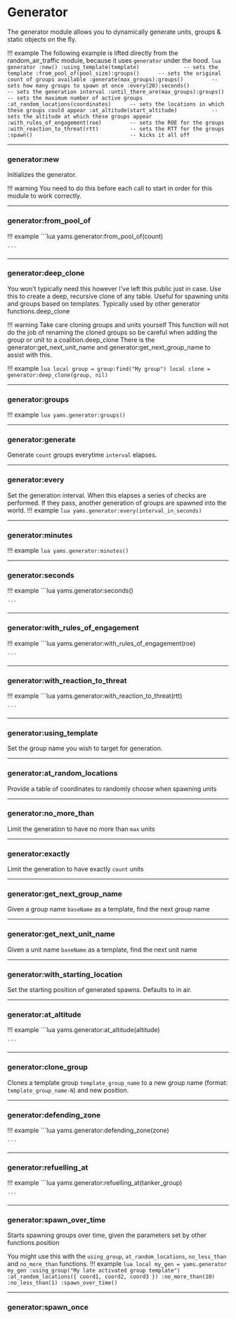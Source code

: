 # Generator
The generator module allows you to dynamically generate units, groups & static objects on the fly.

!!! example
    The following example is lifted directly from the random_air_traffic module, because it uses `generator` under the hood.
    ```lua
    generator
            :new()
            :using_template(template)              -- sets the template
            :from_pool_of(pool_size):groups()      -- sets the original count of groups available
            :generate(max_groups):groups()         -- sets how many groups to spawn at once
            :every(20):seconds()                   -- sets the generation interval
            :until_there_are(max_groups):groups()  -- sets the maximum number of active groups
            :at_random_locations(coordinates)      -- sets the locations in which these groups could appear
            :at_altitude(start_altitude)           -- sets the altitude at which these groups appear
            :with_rules_of_engagement(roe)         -- sets the ROE for the groups
            :with_reaction_to_threat(rtt)          -- sets the RTT for the groups
            :spawn()                               -- kicks it all off
    ```

***

### generator:new


Initializes the generator.

!!! warning
    You need to do this before each call to start in order for this module to work correctly.

***

### generator:from_pool_of

!!! example
    ```lua
    yams.generator:from_pool_of(count)

    ```

***

### generator:deep_clone


You won't typically need this however I've left this public just in case. Use this to create a deep, recursive clone of any table.
Useful for spawning units and groups based on templates. Typically used by other generator functions.deep_clone

!!! warning Take care cloning groups and units yourself
    This function will not do the job of renaming the cloned groups so be careful when adding the group or unit to a coalition.deep_clone
    There is the generator:get_next_unit_name and generator:get_next_group_name to assist with this.

!!! example
    ```lua
    local group = group:find("My group")
    local clone = generator:deep_clone(group, nil)
    ```

***

### generator:groups

!!! example
    ```lua
    yams.generator:groups()
    ```

***

### generator:generate

Generate `count` groups everytime `interval` elapses.

***

### generator:every

Set the generation interval. When this elapses a series of checks are performed. If they pass, another generation of groups
are spawned into the world.
!!! example
    ```lua
    yams.generator:every(interval_in_seconds)
    ```

***

### generator:minutes

!!! example
    ```lua
    yams.generator:minutes()
    ```

***

### generator:seconds

!!! example
    ```lua
    yams.generator:seconds()

    ```

***

### generator:with_rules_of_engagement

!!! example
    ```lua
    yams.generator:with_rules_of_engagement(roe)

    ```

***

### generator:with_reaction_to_threat

!!! example
    ```lua
    yams.generator:with_reaction_to_threat(rtt)

    ```

***

### generator:using_template

Set the group name you wish to target for generation.

***

### generator:at_random_locations

Provide a table of coordinates to randomly choose when spawning units

***

### generator:no_more_than

Limit the generation to have no more than `max` units

***

### generator:exactly

Limit the generation to have exactly `count` units

***

### generator:get_next_group_name

Given a group name `baseName` as a template, find the next group name

***

### generator:get_next_unit_name

Given a unit name `baseName` as a template, find the next unit name

***

### generator:with_starting_location

Set the starting position of generated spawns. Defaults to in air.

***

### generator:at_altitude

!!! example
    ```lua
    yams.generator:at_altitude(altitude)

    ```

***

### generator:clone_group

Clones a template group `template_group_name` to a new group name (format: `template_group_name-N`) and new position.

***

### generator:defending_zone

!!! example
    ```lua
    yams.generator:defending_zone(zone)

    ```

***

### generator:refuelling_at

!!! example
    ```lua
    yams.generator:refuelling_at(tanker_group)

    ```

***

### generator:spawn_over_time

Starts spawning groups over time, given the parameters set by other functions.position

You might use this with the `using_group`, `at_random_locations`, `no_less_than` and `no_more_than` functions.
!!! example
    ```lua
    local my_gen = yams.generator
    my_gen
        :using_group("My late activated group template")
        :at_random_locations({ coord1, coord2, coord3 })
        :no_more_than(10)
        :no_less_than(1)
        :spawn_over_time()
    ```

***

### generator:spawn_once

